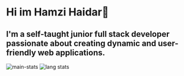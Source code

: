 # Hi im Hamzi Haidar👋
## I'm a self-taught junior full stack developer passionate about creating dynamic and user-friendly web applications.

<!--
- 🔭 I’m currently working on ...
- 🌱 I’m currently learning ...
- 👯 I’m looking to collaborate on ...
- 🤔 I’m looking for help with ...
- 💬 Ask me about ...
- 📫 How to reach me: ...
- 😄 Pronouns: ...
- ⚡ Fun fact: ...
-->
<img alt="main-stats" src="https://github-readme-stats.vercel.app/api?username=hamzi-haidar&hide=stars,issues&show_icons=true&show=prs_merged_percentage&include_all_commits=true&theme=cobalt" />
<img alt="lang stats" src="https://github-readme-stats.vercel.app/api/top-langs/?username=hamzi-haidar&layout=compact&theme=cobalt" />
